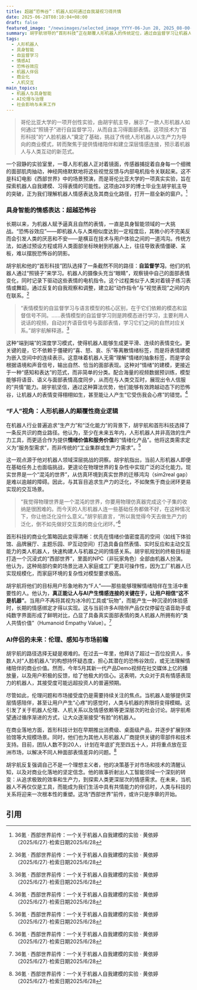 ```yaml
---
title: 超越“恐怖谷”：机器人如何通过自我凝视习得共情
date: 2025-06-28T08:10:04+08:00
draft: false
featured_image: "/newsimages/selected_image_YYYY-06-Jun 28, 2025_08-00-19-220.jpg"
summary: 胡宇航领导的“首形科技”正在颠覆人形机器人的传统定位，通过自监督学习让机器人自主习得面部表情，从而专注于提供情绪陪伴而非生产力。这项创新旨在克服“恐怖谷效应”，并在体验馆和主题乐园等场景中实现商业化，预示着机器人将与人类建立更深层的情感连接。
tags: 
  - 人形机器人
  - 具身智能
  - 自监督学习
  - 情感AI
  - 恐怖谷效应
  - 机器人伴侣
  - 商业化
  - 人机交互
main_topics: 
  - 机器人与具身智能
  - AI伦理与治理
  - 社会影响与未来工作
---
```


> 哥伦比亚大学的一项开创性实验，由胡宇航主导，展示了一款人形机器人如何通过“照镜子”进行自监督学习，从而自主习得面部表情。这项技术为“首形科技”的“人脸机器人”奠定了基础，挑战了传统人形机器人以生产力为导向的商业模式，转而聚焦于提供情绪陪伴和建立深层情感连接，预示着机器人与人类互动的新范式。

一个寂静的实验室里，一尊人形机器人正对着镜面，传感器捕捉着自身每一个细微的面部肌肉抽动，神经网络默默地将这些视觉反馈与内部电机指令关联起来。这不是科幻电影《西部世界》中的场景预演，而是哥伦比亚大学的一项真实实验，旨在探索机器人自我建模、习得表情的可能性。这项由28岁的博士毕业生胡宇航主导的突破，正为我们理解机器人情感表达及其商业化路径，打开一扇全新的窗户。[^1]

### 具身智能的情感表达：超越恐怖谷

长期以来，为机器人赋予逼真且自然的表情，一直是具身智能领域的一大挑战。“恐怖谷效应”——即机器人与人类相似度达到一定程度后，其微小的不完美反而会引发人类的厌恶和不安——是横亘在技术与用户体验之间的一道鸿沟。传统方法，如通过预设方程或将人类面部坐标映射到机器人上，往往导致表情僵硬、呆板，难以摆脱恐怖谷的阴影。

胡宇航和他的“首形科技”团队选择了一条截然不同的路径：**自监督学习**。他们的机器人通过“照镜子”来学习。机器人的摄像头充当“眼睛”，观察镜中自己的面部表情变化，同时记录下驱动这些表情的电机指令。这个过程类似于人类对着镜子练习表情或舞蹈，通过反复的自我观察和调整，建立起“动作指令”与“视觉表现”之间的内在联系。[^1]

> “表情模型的自监督学习与语言模型的核心区别，在于它们依赖的模态和监督信号不同。……表情模型的自监督学习则是跨模态进行学习，主要利用人说话的视频，自动对齐语音信号与面部表情，学习它们之间的自然对应关系。”胡宇航解释道。[^1]

这种“端到端”的深度学习模式，使得机器人能够生成更平滑、连续的表情变化。更关键的是，它不依赖于僵硬的“喜、怒、哀、乐”等离散情绪标签，而是将表情建模为嵌入空间中的连续表示。这意味着机器人无需“理解”情绪的抽象标签，而是学会根据语境和声音信号，输出自然、恰当的面部表现。这种对“情绪”的建模，更接近于一种“感知和表达”的范式，而非简单的分类。配合海量的视频数据预训练，模型能够将语音、语义与面部表情高度同步，从而在与人类交互时，展现出令人信服的“共情”能力。胡宇航坚信，通过这种算法优势，他们能够有效跨越动态下的恐怖谷，让机器人的表情变得栩栩如生，甚至能让人产生“它受伤我会心疼”的错觉。[^1]

### “F人”视角：人形机器人的颠覆性商业逻辑

在机器人行业普遍追求“生产力”和“泛化能力”的背景下，胡宇航和首形科技选择了一条反共识的商业路径。他认为，至少在未来五年内，人形机器人并非高效的生产力工具，而更适合作为提供**情绪价值和服务价值**的“情绪化产品”。他将这类需求定义为“服务型需求”，而非传统的“工业集群或生产力需求”。[^1]

这一观点源于他对机器人领域深层挑战的洞察。胡宇航指出，当前人形机器人即便在基础任务上也面临挑战，更遑论在物理世界的复杂性中实现广泛的泛化能力。现实世界是一个“混沌的世界”，从仿真环境到真实世界的迁移鸿沟（sim2real gap）是难以逾越的障碍。因此，与其盲目追求生产力的泛化，不如聚焦于商业闭环更易实现的交互场景。

> “我觉得物理世界是一个混沌的世界，你要用物理仿真器完成这个子集的收纳是很困难的。而今天的人形机器人连一些基础任务都做不好，在这种情况下，你让他泛化没什么意义。”胡宇航直言，“所以我觉得今天去做生产力的泛化，倒不如先做好交互类的商业化闭环。”[^1]

首形科技的商业化策略因此变得清晰：优先在情绪价值密度高的空间（如线下体验馆、品牌展厅、主题乐园、IP互动空间）打造具备自然表情、实时反应和主动交互能力的类人机器人，快速构建人与机器之间的情感关系。胡宇航规划的终极目标是打造一个沉浸式的“西部世界”，里面的NPC（非玩家角色）全部由机器人扮演。他认为，这种局部约束的场景比进入家庭或工厂更具可操作性，因为工厂机器人已实现规模化，而家庭环境的复杂性对模型要求极高。

胡宇航将他们的目标用户形象地称为“F人”——那些能够理解情绪陪伴在生活中重要性的人。他认为，**真正能让人与AI产生情感连接的关键在于，让用户相信“这不是机器”**。当用户不再将其视为冰冷的工具或“玩物”，而能产生一种沉浸的体验感时，长期的情感绑定才得以实现。这与当前许多AI陪伴产品仅仅停留在语音助手或纯数字界面形成了鲜明对比，凸显了具备真实面部表情的类人机器人所拥有的“类人共情价值”（Humanoid Empathy Value）。[^1]

### AI伴侣的未来：伦理、感知与市场前瞻

胡宇航的路径选择无疑是艰难的。在过去一年里，他拜访了超过一百位投资人，多数人对“人脸机器人”的构想持怀疑态度，担心其潜在的恐怖谷效应，或无法理解情绪陪伴的商业价值。然而，今年5月其新一代产品Demo视频在社交媒体上亿的播放量，以及用户积极的反馈，给了他极大的信心。这表明，大众对于具有情感表现力的机器人，其接受度可能远超投资人的普遍预期。

尽管如此，伦理问题和市场接受度仍是需要持续关注的焦点。当机器人能够提供深层情感陪伴，甚至让用户产生“心疼”的感觉时，人类与机器的界限将变得模糊。这引发了关于机器人伦理、人机关系以及情感依赖等更深层次的社会讨论。胡宇航希望通过循序渐进的方式，让大众逐渐接受“有脸”的机器人。

在商业落地方面，首形科技计划在早期推出消费级、桌面级产品，并逐步扩展到体验馆等大规模场景。同时，他们也为其他人形机器人厂商提供关键的零部件和技术支持。目前，团队人数不到20人，计划在年底扩充至四五十人，并将重点放在亚洲市场，以解决不同人种面部表情差异的问题。[^1]

胡宇航反复强调自己不是一个理想主义者，他的决策基于对市场和技术的清醒认知，以及对商业化落地的坚定信念。他的故事折射出人工智能领域一个深刻的转变：从追求极致的效率和生产力，到探索人类更深层次的情感需求。在未来，当机器人不再仅仅是工具，而能成为我们生活中具有共情能力的伴侣时，人类与科技的关系将迎来一次根本性的重塑。这场“西部世界”前传，或许只是序章的开始。

## 引用

[^1]: 36氪 · 西部世界前传：一个关于机器人自我建模的实验 · 黄依婷（2025/6/27）·检索日期2025/6/28
